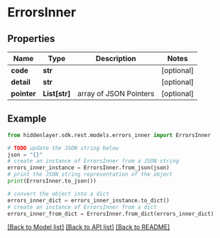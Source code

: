 # ErrorsInner


## Properties

Name | Type | Description | Notes
------------ | ------------- | ------------- | -------------
**code** | **str** |  | [optional] 
**detail** | **str** |  | [optional] 
**pointer** | **List[str]** | array of JSON Pointers | [optional] 

## Example

```python
from hiddenlayer.sdk.rest.models.errors_inner import ErrorsInner

# TODO update the JSON string below
json = "{}"
# create an instance of ErrorsInner from a JSON string
errors_inner_instance = ErrorsInner.from_json(json)
# print the JSON string representation of the object
print(ErrorsInner.to_json())

# convert the object into a dict
errors_inner_dict = errors_inner_instance.to_dict()
# create an instance of ErrorsInner from a dict
errors_inner_from_dict = ErrorsInner.from_dict(errors_inner_dict)
```
[[Back to Model list]](../README.md#documentation-for-models) [[Back to API list]](../README.md#documentation-for-api-endpoints) [[Back to README]](../README.md)


